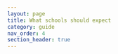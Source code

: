 ```yaml
---
layout: page
title: What schools should expect
category: guide
nav_order: 4
section_header: true
---
```

